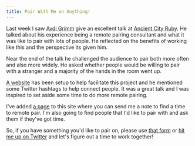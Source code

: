 ```yaml
---
title: Pair With Me on Anything!
---
```


Last week I saw [Avdi Grimm](http://devblog.avdi.org/) give an excellent talk
at [Ancient City Ruby](http://ancientcityruby.com/). He talked about his
experience being a remote pairing consultant and what it was like to pair with
lots of people. He reflected on the benefits of working like this and the
perspective its given him.

Near the end of the talk he challenged the audience to pair both more often and
also more widely. He asked whether people would be willing to pair with a
stranger and a majority of the hands in the room went up.

[A website](http://www.pairprogramwith.me/) has been setup to help facilitate
this project and he mentioned some Twitter hashtags to help connect people. It
was a great talk and I was inspired to set aside some time to do more remote
pairing.

I've added [a page](/pair-with-me.html) to this site where you can
send me a note to find a time to remote pair. I'm also going to find people
that I'd like to pair with and ask them if they've got time.

So, if you have something you'd like to pair on, please use [that
form](/pair-with-me.html) or [hit me up on
Twitter](http://twitter.com/jonallured) and let's figure out a time to work
together!
